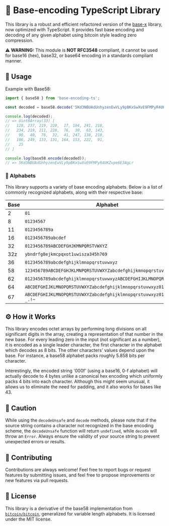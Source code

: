 # 👋 Base-encoding TypeScript Library

This library is a robust and efficient refactored version of the [base-x](https://github.com/cryptocoinjs/base-x) library, now optimized with TypeScript. It provides fast base encoding and decoding of any given alphabet using bitcoin style leading zero compression.

⚠️ **WARNING:** This module is **NOT RFC3548** compliant, it cannot be used for base16 (hex), base32, or base64 encoding in a standards compliant manner.

## 🚀 Usage

Example with Base58:

```typescript
import { base58 } from 'base-encoding-ts';

const decoded = base58.decode('5Kd3NBUAdUnhyzenEwVLy9pBKxSwXvE9FMPyR4UKZvpe6E3AgLr');

console.log(decoded);
// => Uint8Array(33) [
//   128, 237, 219, 220,  17, 104, 241, 218,
//   234, 219, 211, 228,  76,  30,  63, 143,
//    90,  40,  76,  32,  41, 247, 138, 210,
//   106, 249, 133, 131, 164, 153, 222,  91,
//    25
// ]

console.log(base58.encode(decoded));
// => 5Kd3NBUAdUnhyzenEwVLy9pBKxSwXvE9FMPyR4UKZvpe6E3AgLr
```

### 🎨 Alphabets

This library supports a variety of base encoding alphabets. Below is a list of commonly recognized alphabets, along with their respective base:

| Base | Alphabet                                                              |
|------|-----------------------------------------------------------------------|
| 2    | `01`                                                                  |
| 8    | `01234567`                                                            |
| 11   | `0123456789a`                                                         |
| 16   | `0123456789abcdef`                                                    |
| 32   | `0123456789ABCDEFGHJKMNPQRSTVWXYZ`                                    |
| 32z  | `ybndrfg8ejkmcpqxot1uwisza345h769`                                    |
| 36   | `0123456789abcdefghijklmnopqrstuvwxyz`                                |
| 58   | `123456789ABCDEFGHJKLMNPQRSTUVWXYZabcdefghijkmnopqrstuvwxyz`          |
| 62   | `0123456789abcdefghijklmnopqrstuvwxyzABCDEFGHIJKLMNOPQRSTUVWXYZ`      |
| 64   | `ABCDEFGHIJKLMNOPQRSTUVWXYZabcdefghijklmnopqrstuvwxyz0123456789+/`    |
| 67   | `ABCDEFGHIJKLMNOPQRSTUVWXYZabcdefghijklmnopqrstuvwxyz0123456789-_.!~` |

## ⚙️ How it Works

This library encodes octet arrays by performing long divisions on all significant digits in the array, creating a representation of that number in the new base. For every leading zero in the input (not significant as a number), it is encoded as a single leader character, the first character in the alphabet which decodes as 8 bits. The other characters' values depend upon the base. For instance, a base58 alphabet packs roughly 5.858 bits per character.

Interestingly, the encoded string '000f' (using a base16, 0-f alphabet) will actually decode to 4 bytes unlike a canonical hex encoding which uniformly packs 4 bits into each character. Although this might seem unusual, it allows us to eliminate the need for padding, and it also works for bases like 43.

## 🚧 Caution
While using the `decodeUnsafe` and `decode` methods, please note that if the source string contains a character not recognized in the base encoding scheme, the `decodeUnsafe` function will return `undefined`, while `decode` will throw an `Error`. Always ensure the validity of your source string to prevent unexpected errors or results.

## 👥 Contributing
Contributions are always welcome! Feel free to report bugs or request features by submitting issues, and feel free to propose improvements or new features via pull requests.

## 📜 License
This library is a derivative of the base58 implementation from [`bitcoin/bitcoin`](https://github.com/bitcoin/bitcoin/blob/f1e2f2a85962c1664e4e55471061af0eaa798d40/src/base58.cpp), generalized for variable length alphabets. It is licensed under the MIT license.
